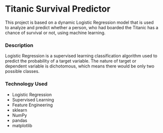 # Titanic Survival Predictor
This project is based on a dynamic Logistic Regression model that is used to analyze and predict whether a person, who had boarded the Titanic has a chance of survival or not, using machine learning.

### Description
Logistic Regression is a supervised learning classification algorithm used to predict the probability of a target variable. The nature of target or dependent variable is dichotomous, which means there would be only two possible classes.

### Technology Used
* Logistic Regression
* Supervised Learning
* Feature Engineering
* sklearn
* NumPy
* pandas
* matplotlib

